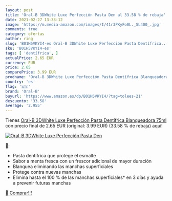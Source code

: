 ```yaml
---
layout: post
title: 'Oral-B 3DWhite Luxe Perfección Pasta Den al 33.58 % de rebaja'
date: 2021-02-27 13:33:12
image: 'https://m.media-amazon.com/images/I/41r3PKyFo0L._SL400_.jpg'
comments: true
category: ofertas
author: ring
slug: 'B01H5VKYI4-es Oral-B 3DWhite Luxe Perfección Pasta Dentífrica...'
sku: 'B01H5VKYI4-es'
tags: [ 'dentífrica', ]
actualPrice: 2.65 EUR
currency: EUR
price: 2.65
comparePrice: 3.99 EUR
prodname: 'Oral-B 3DWhite Luxe Perfección Pasta Dentífrica Blanqueadora 75ml'
country: 'es'
flag: '🇪🇸'
brand: 'Oral-B'
buyurl: 'https://www.amazon.es/dp/B01H5VKYI4/?tag=tolees-21'
descuento: '33.58'
average: '2.955'
---
```


Tienes [Oral-B 3DWhite Luxe Perfección Pasta Dentífrica Blanqueadora 75ml](https://www.amazon.es/dp/B01H5VKYI4/?tag=tolees-21) con precio final de  2.65 EUR (original: 3.99 EUR) (33.58 %  de rebaja) aqui!

[![Oral-B 3DWhite Luxe Perfección Pasta Den](https://m.media-amazon.com/images/I/41r3PKyFo0L._SL400_.jpg)](https://www.amazon.es/dp/B01H5VKYI4/?tag=tolees-21)

🔎:

- Pasta dentífrica que protege el esmalte
- Sabor a menta fresca con un frescor adicional de mayor duración
- Blanquea eliminando las manchas superficiales
- Protege contra nuevas manchas
- Elimina hasta el 100 % de las manchas superficiales* en 3 días y ayuda a prevenir futuras manchas

[🛒 Comprar!!!](https://www.amazon.es/dp/B01H5VKYI4/?tag=tolees-21)
